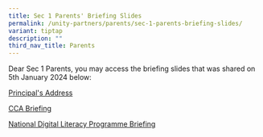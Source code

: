 ```yaml
---
title: Sec 1 Parents' Briefing Slides
permalink: /unity-partners/parents/sec-1-parents-briefing-slides/
variant: tiptap
description: ""
third_nav_title: Parents
---
```

<p>Dear Sec 1 Parents, you may access the briefing slides that was shared on 5th January 2024 below:</p><p></p><p><a href="/files/USS__Principal_s_Address_for_Sec_1_Parent_Briefing__5_Jan_2024.pdf" rel="noopener noreferrer nofollow" target="_blank">Principal's Address</a></p><p></p><p><a href="/files/CCA_Briefing_for_Sec_1_Parents_2024.pdf" rel="noopener noreferrer nofollow" target="_blank">CCA Briefing </a></p><p></p><p><a href="/files/NDLP_Briefing_for_Sec_1_Parents__8_Jan_2024.pdf" rel="noopener noreferrer nofollow" target="_blank">National Digital Literacy Programme Briefing</a></p>